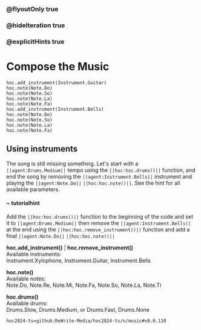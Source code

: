 ### @flyoutOnly true
### @hideIteration true
### @explicitHints true

# Compose the Music

```python-template
hoc.add_instrument(Instrument.Guitar)
hoc.note(Note.Do)
hoc.note(Note.So)
hoc.note(Note.La)
hoc.note(Note.Fa)
hoc.add_instrument(Instrument.Bells)
hoc.note(Note.Do)
hoc.note(Note.So)
hoc.note(Note.La)
hoc.note(Note.Fa)
```

## Using instruments
The song is still missing something. Let's start with a ``||agent:Drums.Medium||`` tempo using the ``||hoc:hoc.drums()||`` function, and end the song by removing the ``||agent:Instrument.Bells||`` instrument and playing the ``||agent:Note.Do||`` ``||hoc:hoc.note()||``. See the hint for all available parameters.

#### ~ tutorialhint
Add the ``||hoc:hoc.drums()||`` function to the beginning of the code and set it to ``||agent:Drums.Medium||`` then remove the ``||agent:Instrument.Bells||`` at the end using the ``||hoc:hoc.remove_instrument()||`` function and add a final ``||agent:Note.Do||`` ``||hoc:hoc.note()||``

**hoc.add_instrument()** | **hoc.remove_instrument()**  
Available instruments:  
Instrument.Xylophone, Instrument.Guitar, Instrument.Bells

**hoc.note()**  
Available notes:  
Note.Do, Note.Re, Note.Mi, Note.Fa, Note.So, Note.La, Note.Ti

**hoc.drums()**  
Available drums:  
Drums.Slow, Drums.Medium, or Drums.Fast, Drums.None


```package
hoc2024-ts=github:ReWrite-Media/hoc2024-ts/n/music#v0.0.110